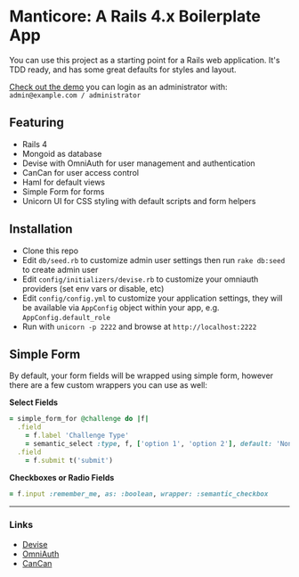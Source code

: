 # Manticore: A Rails 4.x Boilerplate App

You can use this project as a starting point for a Rails web application. It's TDD ready, and has some great defaults for styles and layout.

[Check out the demo](http://manticore-rails.herokuapp.com/) you can login as an administrator with: `admin@example.com / administrator`

## Featuring
* Rails 4
* Mongoid as database
* Devise with OmniAuth for user management and authentication
* CanCan for user access control
* Haml for default views
* Simple Form for forms
* Unicorn UI for CSS styling with default scripts and form helpers

## Installation
- Clone this repo
- Edit `db/seed.rb` to customize admin user settings then run `rake db:seed` to create admin user
- Edit `config/initializers/devise.rb` to customize your omniauth providers (set env vars or disable, etc)
- Edit `config/config.yml` to customize your application settings, they will be available via `AppConfig` object within your app, e.g. `AppConfig.default_role`
- Run with `unicorn -p 2222` and browse at `http://localhost:2222`

## Simple Form
By default, your form fields will be wrapped using simple form, however there are a few custom wrappers you can use as well:

**Select Fields**

```ruby
= simple_form_for @challenge do |f|
  .field
    = f.label 'Challenge Type'
    = semantic_select :type, f, ['option 1', 'option 2'], default: 'None'
  .field
    = f.submit t('submit')
```

**Checkboxes or Radio Fields**
```ruby
= f.input :remember_me, as: :boolean, wrapper: :semantic_checkbox
```

---
### Links

* [Devise](http://github.com/plataformatec/devise)
* [OmniAuth](https://github.com/intridea/omniauth)
* [CanCan](https://github.com/ryanb/cancan)
